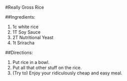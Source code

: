 #Really Gross Rice

##Ingredients:

1. 1c white rice
2. 1T Soy Sauce
3. 2T Nutritional Yeast
4. 1t Sriracha

##Directions:

1. Put rice in a bowl.
2. Put all that other stuff on the rice.
3. (Try to) Enjoy your ridiculously cheap and easy meal.
